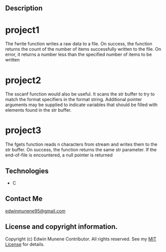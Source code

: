 ## Description
# project1
The fwrite function writes a raw data to a file. On success, the function returns the count of the number of items successfully written to the file. On error, it returns a number less than the specified number of items to be written
# project2
The sscanf function would also be useful. It scans the str buffer to try to match the format specifiers in the format string. Additional pointer arguments may be supplied to indicate variables that should be filled with elements found in the str buffer.
# project3
The fgets function reads n characters from stream and writes them to the str buffer. On success, the function returns the same str parameter. If the end-of-file is encountered, a null pointer is returned
## Technologies
* C
## Contact Me
edwinmunene95@gmail.com
## License and copyright information.
Copyright (c) Edwin Munene Contributor. All rights reserved. See my [MIT License](https://https://github.com/Munene84/project.git/blob/master/LICENSE.txt) for details.

